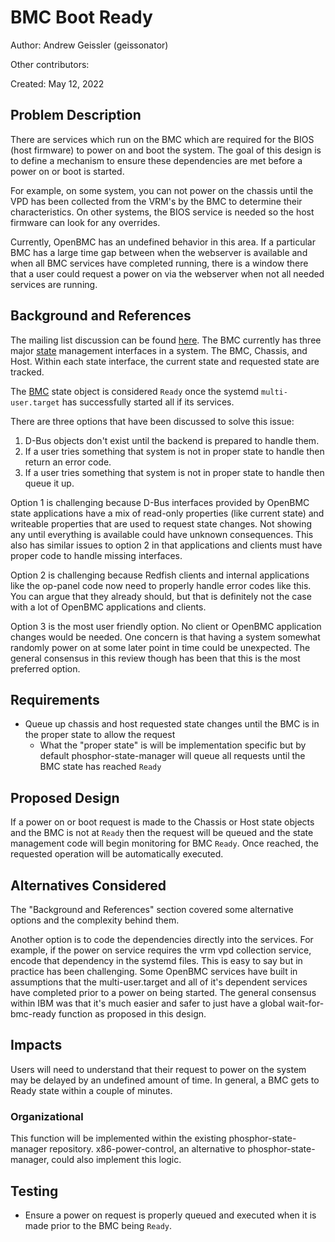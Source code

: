 # BMC Boot Ready

Author: Andrew Geissler (geissonator)

Other contributors:

Created: May 12, 2022

## Problem Description
There are services which run on the BMC which are required for the BIOS (host
firmware) to power on and boot the system. The goal of this design is to
define a mechanism to ensure these dependencies are met before a power on
or boot is started.

For example, on some system, you can not power on the chassis until the VPD
has been collected from the VRM's by the BMC to determine their characteristics.
On other systems, the BIOS service is needed so the host firmware can look
for any overrides.

Currently, OpenBMC has an undefined behavior in this area. If a particular
BMC has a large time gap between when the webserver is available and when all
BMC services have completed running, there is a window there that a user could
request a power on via the webserver when not all needed services are running.

## Background and References

The mailing list discussion can be found [here][1]. The BMC currently has
three major [state][2] management interfaces in a system. The BMC, Chassis, and
Host. Within each state interface, the current state and requested state are
tracked.

The [BMC][3] state object is considered `Ready` once the systemd
`multi-user.target` has successfully started all if its services.

There are three options that have been discussed to solve this issue:
1. D-Bus objects don't exist until the backend is prepared to handle them.
2. If a user tries something that system is not in proper state to handle then
   return an error code.
3. If a user tries something that system is not in proper state to handle then
   queue it up.

Option 1 is challenging because D-Bus interfaces provided by OpenBMC state
applications have a mix of read-only properties (like current state) and
writeable properties that are used to request state changes. Not showing any
until everything is available could have unknown consequences. This also has
similar issues to option 2 in that applications and clients must have proper
code to handle missing interfaces.

Option 2 is challenging because Redfish clients and internal applications like
the op-panel code now need to properly handle error codes like this. You can
argue that they already should, but that is definitely not the case with a lot
of OpenBMC applications and clients.

Option 3 is the most user friendly option. No client or OpenBMC application
changes would be needed. One concern is that having a system somewhat randomly
power on at some later point in time could be unexpected. The general consensus
in this review though has been that this is the most preferred option.

[1]: https://lists.ozlabs.org/pipermail/openbmc/2022-April/030175.html
[2]: https://github.com/openbmc/phosphor-dbus-interfaces/tree/master/yaml/xyz/openbmc_project/State
[3]: https://github.com/openbmc/phosphor-dbus-interfaces/blob/master/yaml/xyz/openbmc_project/State/BMC.interface.yaml

## Requirements

- Queue up chassis and host requested state changes until the BMC is in the
  proper state to allow the request
  - What the "proper state" is will be implementation specific but by default
    phosphor-state-manager will queue all requests until the BMC state has
    reached `Ready`

## Proposed Design

If a power on or boot request is made to the Chassis or Host state objects and
the BMC is not at `Ready` then the request will be queued and the state
management code will begin monitoring for BMC `Ready`. Once reached, the
requested operation will be automatically executed.

## Alternatives Considered
The "Background and References" section covered some alternative options
and the complexity behind them.

Another option is to code the dependencies directly into the services. For
example, if the power on service requires the vrm vpd collection service,
encode that dependency in the systemd files. This is easy to say but in practice
has been challenging. Some OpenBMC services have built in assumptions that
the multi-user.target and all of it's dependent services have completed prior
to a power on being started. The general consensus within IBM was that it's
much easier and safer to just have a global wait-for-bmc-ready function as
proposed in this design.

## Impacts

Users will need to understand that their request to power on the system may
be delayed by an undefined amount of time. In general, a BMC gets to Ready state
within a couple of minutes.

### Organizational
This function will be implemented within the existing phosphor-state-manager
repository. x86-power-control, an alternative to phosphor-state-manager, could
also implement this logic.

## Testing
- Ensure a power on request is properly queued and executed when it is made
  prior to the BMC being `Ready`.
